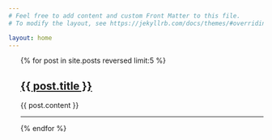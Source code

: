 ```yaml
---
# Feel free to add content and custom Front Matter to this file.
# To modify the layout, see https://jekyllrb.com/docs/themes/#overriding-theme-defaults

layout: home
---
```


<ul>
{% for post in site.posts reversed limit:5 %}
	<a href="{{ post.url }}">
	<h2>
		{{ post.title }}
	</h2>
	</a>
	<p>
		{{ post.content }}
	</p>
	<hr>
{% endfor %}
</ul>

